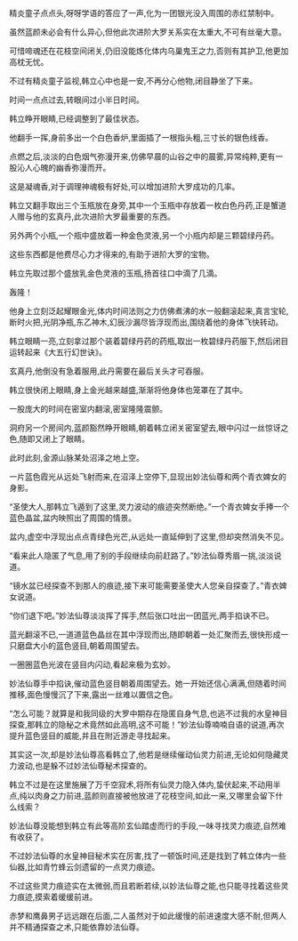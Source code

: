 
精炎童子点点头,呀呀学语的答应了一声,化为一团银光没入周围的赤红禁制中。

虽然蓝颜未必会有什么异心,但他此次进阶大罗关系实在太重大,不可有丝毫大意。

可惜啼魂还在花枝空间闭关,仍旧没能炼化体内乌巢鬼王之力,否则有其护卫,他更加高枕无忧。

不过有精炎童子监视,韩立心中也是一安,不再分心他物,闭目静坐了下来。

时间一点点过去,转眼间过小半日时间。

韩立睁开眼睛,已经调整到了最佳状态。

他翻手一挥,身前多出一个白色香炉,里面插了一根指头粗,三寸长的银色线香。

点燃之后,淡淡的白色烟气弥漫开来,仿佛早晨的山谷之中的晨雾,异常纯粹,更有一股沁人心魄的幽香弥漫而开。

这是凝魂香,对于调理神魂极有好处,可以增加进阶大罗成功的几率。

韩立又翻手取出三个玉瓶放在身旁,其中一个玉瓶中存放着一枚白色丹药,正是蟹道人赠与他的玄真丹,此次进阶大罗最重要的东西。

另外两个小瓶,一个瓶中盛放着一种金色灵液,另一个小瓶内却是三颗碧绿丹药。

这些东西都是他费尽心力才得来的,有助于进阶大罗的宝物。

韩立先取过那个盛放乳金色灵液的玉瓶,扬首往口中滴了几滴。

轰隆！

他身上立刻泛起耀眼金光,体内时间法则之力仿佛煮沸的水一般翻滚起来,真言宝轮,断时火把,光阴净瓶,东乙神木,幻辰沙漏尽皆浮现而出,围绕着他的身体飞快转动。

韩立眼睛一亮,立刻拿过那个装着碧绿丹药的药瓶,取出一枚碧绿丹药服下,然后闭目运转起来《大五行幻世诀》。

玄真丹,他倒没有急着服用,此丹需要在最后关头才可吞服。

韩立很快闭上眼睛,身上金光越来越盛,渐渐将他身体也笼罩在了其中。

一股庞大的时间在密室内翻滚,密室隆隆震颤。

洞府另一个房间内,蓝颜豁然睁开眼睛,朝着韩立闭关密室望去,眼中闪过一丝惊讶之色,随即又闭上了眼睛。

此时此刻,金源山脉某处沼泽之地上空。

一片蓝色霞光从远处飞射而来,在沼泽上空停下,显现出妙法仙尊和两个青衣婢女的身影。

“圣使大人,那韩立飞遁到了这里,灵力波动的痕迹突然断绝。”一个青衣婢女手捧一个蓝色晶盆,盆内映照出了周围的情景。

盆内,虚空中浮现出点点青绿色光芒,从远处一直延伸到了这里,但却突然消失不见。

“看来此人隐匿了气息,用了别的手段继续向前赶路了。”妙法仙尊秀眉一挑,淡淡说道。

“镜水盆已经探查不到那人的痕迹,接下来可能需要圣使大人您亲自探查了。”青衣婢女说道。

“你们退下吧。”妙法仙尊淡淡挥了挥手,然后张口吐出一团蓝光,两手掐诀不已。

蓝光翻滚不已,一道道蓝色晶丝在其中浮现而出,随即朝着一处汇聚而去,很快形成一只磨盘大小的蓝色竖目,朝着周围望去。

一圈圈蓝色光波在竖目内闪动,看起来极为玄妙。

妙法仙尊手中掐诀,催动蓝色竖目朝着周围望去。她一开始还信心满满,但随着时间推移,面色慢慢沉了下来,露出一丝难以置信之色。

“怎么可能？就算是和我同级的大罗中期存在隐匿自身气息,也逃不过我的水皇神目探查,那韩立的隐秘之术竟然如此高明,这不可能！”妙法仙尊喃喃自语的说道,再次提升蓝色竖目的威能,并且在附近游走寻找起来。

其实这一次,却是妙法仙尊高看韩立了,他若是继续催动仙灵力前进,无论如何隐藏灵力波动,也是躲不过妙法仙尊秘术探查的。

韩立不过是在这里施展了万千空寂术,将所有仙灵力隐入体内,蛰伏起来,不动用半点,纯以肉身之力前进,蓝颜则直接被他放进了花枝空间,如此一来,又哪里会留下什么线索？

妙法仙尊没能想到韩立有此等高阶玄仙踏虚而行的手段,一味寻找灵力痕迹,自然难有收获了。

不过妙法仙尊的水皇神目秘术实在厉害,找了一顿饭时间,还是找到了韩立体内一些仙器,比如青竹蜂云剑遗留的一点灵力痕迹。

不过这些灵力痕迹实在太微弱,而且若断若续,以妙法仙尊之能,也只能寻找着这些灵力痕迹,摸索着缓缓前进。

赤梦和鹰鼻男子远远跟在后面,二人虽然对于如此缓慢的前进速度大感不耐,但两人并不精通探查之术,只能依靠妙法仙尊。
